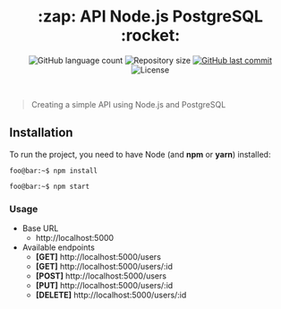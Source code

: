 <h1 align="center">:zap: API Node.js PostgreSQL :rocket:</h1>

<p align="center">
  <img alt="GitHub language count" src="https://img.shields.io/github/languages/count/DanielAntunes97/nodejs-postgres.svg">
  
  <img alt="Repository size" src="https://img.shields.io/github/repo-size/DanielAntunes97/nodejs-postgres.svg">
  
  <a href="https://github.com/DanielAntunes97/nodejs-postgres/commits/master">
    <img alt="GitHub last commit" src="https://img.shields.io/github/last-commit/DanielAntunes97/nodejs-postgres.svg">
  </a>
  
  <img alt="License" src="https://img.shields.io/badge/license-MIT-brightgreen">
</p>

<br>

>Creating a simple API using Node.js and PostgreSQL

## Installation

To run the project, you need to have Node (and **npm** or **yarn**) installed:

```console
foo@bar:~$ npm install
```
```console
foo@bar:~$ npm start
```

### Usage

- Base URL
  - http://localhost:5000
- Available endpoints
  - **[GET]** http://localhost:5000/users
  - **[GET]** http://localhost:5000/users/:id
  - **[POST]** http://localhost:5000/users
  - **[PUT]** http://localhost:5000/users/:id
  - **[DELETE]** http://localhost:5000/users/:id
